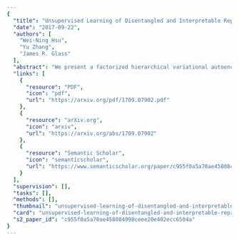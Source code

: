 ```yaml
---
{
  "title": "Unsupervised Learning of Disentangled and Interpretable Representations from Sequential Data",
  "date": "2017-09-22",
  "authors": [
    "Wei-Ning Hsu",
    "Yu Zhang",
    "James R. Glass"
  ],
  "abstract": "We present a factorized hierarchical variational autoencoder, which learns disentangled and interpretable representations from sequential data without supervision. Specifically, we exploit the multi-scale nature of information in sequential data by formulating it explicitly within a factorized hierarchical graphical model that imposes sequence-dependent priors and sequence-independent priors to different sets of latent variables. The model is evaluated on two speech corpora to demonstrate, qualitatively, its ability to transform speakers or linguistic content by manipulating different sets of latent variables; and quantitatively, its ability to outperform an i-vector baseline for speaker verification and reduce the word error rate by as much as 35% in mismatched train/test scenarios for automatic speech recognition tasks.",
  "links": [
    {
      "resource": "PDF",
      "icon": "pdf",
      "url": "https://arxiv.org/pdf/1709.07902.pdf"
    },
    {
      "resource": "arXiv.org",
      "icon": "arxiv",
      "url": "https://arxiv.org/abs/1709.07902"
    },
    {
      "resource": "Semantic Scholar",
      "icon": "semanticscholar",
      "url": "https://www.semanticscholar.org/paper/c955f0a5a70ae458084998ceee20e402ecc6504a"
    }
  ],
  "supervision": [],
  "tasks": [],
  "methods": [],
  "thumbnail": "unsupervised-learning-of-disentangled-and-interpretable-representations-from-sequential-data-thumb.jpg",
  "card": "unsupervised-learning-of-disentangled-and-interpretable-representations-from-sequential-data-card.jpg",
  "s2_paper_id": "c955f0a5a70ae458084998ceee20e402ecc6504a"
}
---
```



